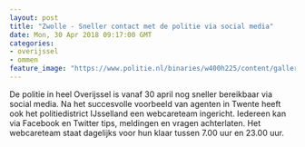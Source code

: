 ```yaml
---
layout: post
title: "Zwolle - Sneller contact met de politie via social media"
date: Mon, 30 Apr 2018 09:17:00 GMT
categories: 
- overijssel 
- ommen 
feature_image: "https://www.politie.nl/binaries/w400h225/content/gallery/politie/nieuws/2018/april/02-on/infographic-webcare-ijsselland.jpg"
---
```


De politie in heel Overijssel is vanaf 30 april nog sneller bereikbaar via social media. Na het succesvolle voorbeeld van agenten in Twente heeft ook het politiedistrict IJsselland een webcareteam ingericht. Iedereen kan via Facebook en Twitter tips, meldingen en vragen achterlaten. Het webcareteam staat dagelijks voor hun klaar tussen 7.00 uur en 23.00 uur.
